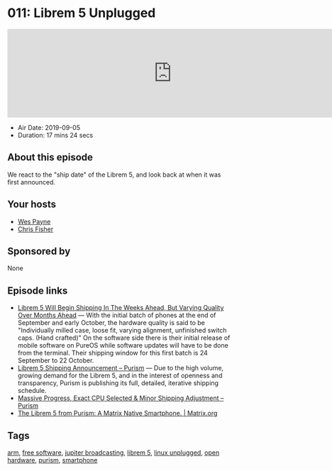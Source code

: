 # 011: Librem 5 Unplugged

<iframe src="https://player.fireside.fm/v2/WTrMvATU+CM5fm-ix?theme=dark" width="740" height="200" frameborder="0" scrolling="no"></iframe>

* Air Date: 2019-09-05
* Duration: 17 mins 24 secs

## About this episode

We react to the "ship date" of the Librem 5, and look back at when it was first announced.

## Your hosts
* [Wes Payne](https://extras.show//hosts/wes)
* [Chris Fisher](https://extras.show//hosts/chrislas)

## Sponsored by

None



## Episode links

  * [Librem 5 Will Begin Shipping In The Weeks Ahead, But Varying Quality Over Months Ahead](https://www.phoronix.com/scan.php?page=news_item&px=Librem-5-Shipping-Batches "Librem 5 Will Begin Shipping In The Weeks Ahead, But Varying Quality Over Months Ahead") — With the initial batch of phones at the end of September and early October, the hardware quality is said to be "Individually milled case, loose fit, varying alignment, unfinished switch caps. (Hand crafted)" On the software side there is their initial release of mobile software on PureOS while software updates will have to be done from the terminal. Their shipping window for this first batch is 24 September to 22 October.
  * [Librem 5 Shipping Announcement – Purism](https://puri.sm/posts/librem-5-shipping-announcement/ "Librem 5 Shipping Announcement – Purism") — Due to the high volume, growing demand for the Librem 5, and in the interest of openness and transparency, Purism is publishing its full, detailed, iterative shipping schedule.
  * [Massive Progress, Exact CPU Selected & Minor Shipping Adjustment – Purism](https://puri.sm/posts/massive-progress-exact-cpu-selected-minor-shipping-adjustment/ "Massive Progress, Exact CPU Selected & Minor Shipping Adjustment – Purism")
  * [The Librem 5 from Purism: A Matrix Native Smartphone. | Matrix.org](https://matrix.org/blog/2017/08/24/the-librem-5-from-purism-a-matrix-native-smartphone "The Librem 5 from Purism: A Matrix Native Smartphone. | Matrix.org")



## Tags

[arm](https://extras.show//tags/arm), [free software](https://extras.show//tags/free%20software), [jupiter broadcasting](https://extras.show//tags/jupiter%20broadcasting), [librem 5](https://extras.show//tags/librem%205), [linux unplugged](https://extras.show//tags/linux%20unplugged), [open hardware](https://extras.show//tags/open%20hardware), [purism](https://extras.show//tags/purism), [smartphone](https://extras.show//tags/smartphone)